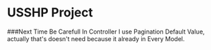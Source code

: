 # USSHP Project


###Next Time Be Carefull
    In Controller I use Pagination Default Value, actually that's doesn't need because it already in Every Model.

